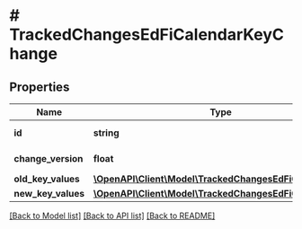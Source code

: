 # # TrackedChangesEdFiCalendarKeyChange

## Properties

Name | Type | Description | Notes
------------ | ------------- | ------------- | -------------
**id** | **string** | Resource identifier | [optional]
**change_version** | **float** | Change version | [optional]
**old_key_values** | [**\OpenAPI\Client\Model\TrackedChangesEdFiCalendarKey**](TrackedChangesEdFiCalendarKey.md) |  | [optional]
**new_key_values** | [**\OpenAPI\Client\Model\TrackedChangesEdFiCalendarKey**](TrackedChangesEdFiCalendarKey.md) |  | [optional]

[[Back to Model list]](../../README.md#models) [[Back to API list]](../../README.md#endpoints) [[Back to README]](../../README.md)
